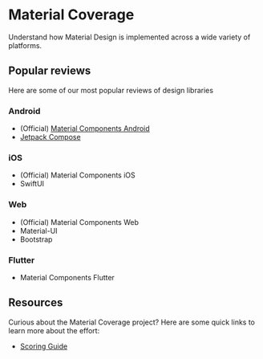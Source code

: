 # Material Coverage
Understand how Material Design is implemented across a wide variety of platforms.

## Popular reviews
Here are some of our most popular reviews of design libraries

### Android
* (Official) [Material Components Android](reviews/material-design-components-android-review.md)
* [Jetpack Compose](reviews/jetpack-compose-review.md)

### iOS

* (Official) Material Components iOS
* SwiftUI

### Web

* (Official) Material Components Web
* Material-UI
* Bootstrap

### Flutter
* Material Components Flutter

## Resources
Curious about the Material Coverage project? Here are some quick links to learn
more about the effort:

* [Scoring Guide](scoring-guide.md)
